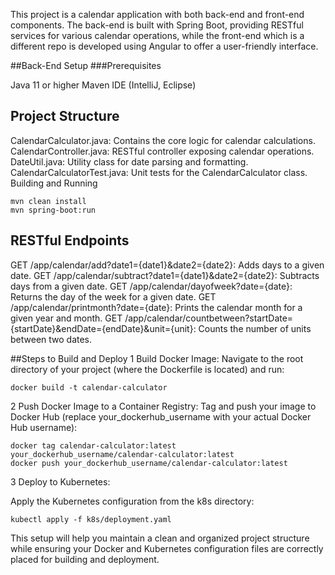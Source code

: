 This project is a calendar application with both back-end and front-end components. The back-end is built with Spring Boot, 
providing RESTful services for various calendar operations, while the front-end which is a different repo is developed using Angular to offer a user-friendly interface.

##Back-End Setup
###Prerequisites

Java 11 or higher
Maven
IDE (IntelliJ, Eclipse)
## Project Structure

CalendarCalculator.java: Contains the core logic for calendar calculations.
CalendarController.java: RESTful controller exposing calendar operations.
DateUtil.java: Utility class for date parsing and formatting.
CalendarCalculatorTest.java: Unit tests for the CalendarCalculator class.
Building and Running


```
mvn clean install
mvn spring-boot:run
```
## RESTful Endpoints

GET /app/calendar/add?date1={date1}&date2={date2}: Adds days to a given date.
GET /app/calendar/subtract?date1={date1}&date2={date2}: Subtracts days from a given date.
GET /app/calendar/dayofweek?date={date}: Returns the day of the week for a given date.
GET /app/calendar/printmonth?date={date}: Prints the calendar month for a given year and month.
GET /app/calendar/countbetween?startDate={startDate}&endDate={endDate}&unit={unit}: Counts the number of units between two dates.

##Steps to Build and Deploy
1 Build Docker Image:
Navigate to the root directory of your project (where the Dockerfile is located) and run:

```
docker build -t calendar-calculator 
```

2 Push Docker Image to a Container Registry:
Tag and push your image to Docker Hub (replace your_dockerhub_username with your actual Docker Hub username):


```
docker tag calendar-calculator:latest your_dockerhub_username/calendar-calculator:latest
docker push your_dockerhub_username/calendar-calculator:latest
```

3 Deploy to Kubernetes:


Apply the Kubernetes configuration from the k8s directory:


```
kubectl apply -f k8s/deployment.yaml
```
This setup will help you maintain a clean and organized project structure while ensuring your Docker and Kubernetes configuration files are correctly placed for building and deployment.
